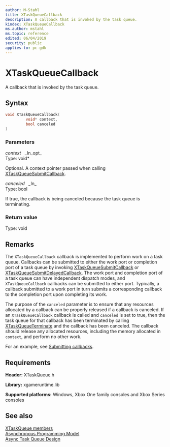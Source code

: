 ```yaml
---
author: M-Stahl
title: XTaskQueueCallback
description: A callback that is invoked by the task queue.
kindex: XTaskQueueCallback
ms.author: mstahl
ms.topic: reference
edited: 06/04/2019
security: public
applies-to: pc-gdk
---
```


# XTaskQueueCallback
  
A callback that is invoked by the task queue.  
  
## Syntax
  
```cpp
void XTaskQueueCallback(  
         void* context,  
         bool canceled  
)  
```  
  
### Parameters
  
*context* &nbsp;&nbsp;\_In\_opt\_  
Type: void*  
  
Optional. A context pointer passed when calling [XTaskQueueSubmitCallback](xtaskqueuesubmitcallback.md).  
  
*canceled* &nbsp;&nbsp;\_In\_  
Type: bool  
  
If true, the callback is being canceled because the task queue is terminating.  
  
### Return value
  
Type: void
  
## Remarks
  
The `XTaskQueueCallback` callback is implemented to perform work on a task queue. Callbacks can be submitted to either the work port or completion port of a task queue by invoking [XTaskQueueSubmitCallback](xtaskqueuesubmitcallback.md) or [XTaskQueueSubmitDelayedCallback](xtaskqueuesubmitdelayedcallback.md). The work port and completion port of a task queue can have independent dispatch modes, and `XTaskQueueCallback` callbacks can be submitted to either port. Typically, a callback submitted to a work port in turn submits a corresponding callback to the completion port upon completing its work.  
  
The purpose of the `canceled` parameter is to ensure that any resources allocated by a callback can be properly released if a callback is canceled. If an `XTaskQueueCallback` callback is called and `canceled` is set to true, then the task queue for that callback has been terminated by calling [XTaskQueueTerminate](xtaskqueueterminate.md) and the callback has been canceled. The callback should release any allocated resources, including the memory allocated in `context`, and perform no other work.  
  
For an example, see [Submitting callbacks](../../../../system/overviews/async-task-queue-design-howto/submitting-callbacks.md).  
  
## Requirements
  
**Header:** XTaskQueue.h  
  
**Library:** xgameruntime.lib  
  
**Supported platforms:** Windows, Xbox One family consoles and Xbox Series consoles  
  
## See also
  
[XTaskQueue members](../xtaskqueue_members.md)  
[Asynchronous Programming Model](../../../../system/overviews/async-programming-model.md)  
[Async Task Queue Design](../../../../system/overviews/async-task-queue-design.md)  
  